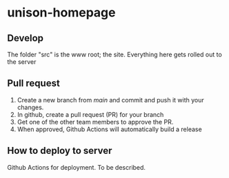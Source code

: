 # unison-homepage

## Develop

The folder "src" is the www root; the site. Everything here gets rolled out to the server

## Pull request

1. Create a new branch from _main_ and commit and push it with your changes.
2. In github, create a pull request (PR) for your branch
3. Get one of the other team members to approve the PR.
4. When approved, Github Actions will automatically build a release

## How to deploy to server

Github Actions for deployment. To be described.

